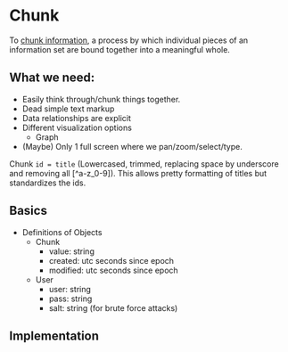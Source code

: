 # Chunk
To [chunk information](https://en.wikipedia.org/wiki/Chunking_%28psychology%29?wprov=sfla1), a process by which individual pieces of an information set are bound together into a meaningful whole.



## What we need:
- Easily think through/chunk things together.
- Dead simple text markup
- Data relationships are explicit
- Different visualization options
    - Graph
- (Maybe) Only 1 full screen where we pan/zoom/select/type.

Chunk `id = title` (Lowercased, trimmed, replacing space by underscore and removing all [^a-z_0-9]). This allows pretty formatting of titles but standardizes the ids.



## Basics
- Definitions of Objects
    - Chunk
        - value: string
        - created: utc seconds since epoch
        - modified: utc seconds since epoch
    - User
        - user: string
        - pass: string
        - salt: string (for brute force attacks)



## Implementation
